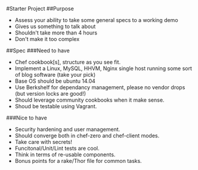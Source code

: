 #Starter Project
##Purpose
  * Assess your ability to take some general specs to a working demo
  * Gives us something to talk about
  * Shouldn't take more than 4 hours
  * Don't make it too complex

##Spec
###Need to have
  * Chef cookbook[s], structure as you see fit.
  * Implement a Linux, MySQL, HHVM, Nginx single host running some sort of blog software (take your pick)
  * Base OS should be ubuntu 14.04
  * Use Berkshelf for dependancy management, please no vendor drops (but version locks are good!)
  * Should leverage community cookbooks when it make sense.
  * Shoud be testable using Vagrant.

###Nice to have
  * Security hardening and user management.
  * Should converge both in chef-zero and chef-client modes.
  * Take care with secrets!
  * Funcitonal/Unit/Lint tests are cool.
  * Think in terms of re-usable components.
  * Bonus points for a rake/Thor file for common tasks.


